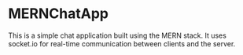 # MERNChatApp

This is a simple chat application built using the MERN stack. It uses socket.io for real-time communication between clients and the server.